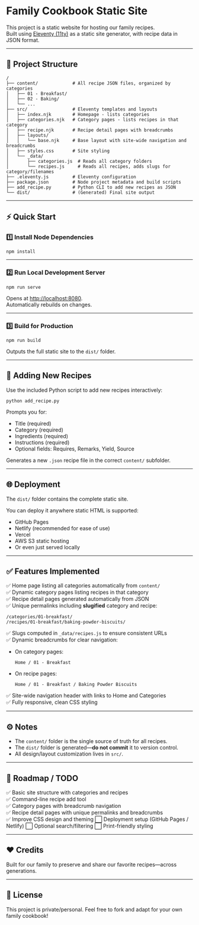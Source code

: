 # Family Cookbook Static Site

This project is a static website for hosting our family recipes.  
Built using [Eleventy (11ty)](https://www.11ty.dev/) as a static site generator, with recipe data in JSON format.

---

## 📂 Project Structure

```
/
├── content/             # All recipe JSON files, organized by categories
│   ├── 01 - Breakfast/
│   ├── 02 - Baking/
│   └── ...
├── src/                 # Eleventy templates and layouts
│   ├── index.njk        # Homepage - lists categories
│   ├── categories.njk   # Category pages - lists recipes in that category
│   ├── recipe.njk       # Recipe detail pages with breadcrumbs
│   ├── layouts/
│   │   └── base.njk     # Base layout with site-wide navigation and breadcrumbs
│   ├── styles.css       # Site styling
│   └── _data/
│       ├── categories.js  # Reads all category folders
│       └── recipes.js     # Reads all recipes, adds slugs for category/filenames
├── .eleventy.js         # Eleventy configuration
├── package.json         # Node project metadata and build scripts
├── add_recipe.py        # Python CLI to add new recipes as JSON
└── dist/                # (Generated) Final site output
```

---

## ⚡️ Quick Start

### 1️⃣ Install Node Dependencies

```
npm install
```

---

### 2️⃣ Run Local Development Server

```
npm run serve
```

Opens at [http://localhost:8080](http://localhost:8080).  
Automatically rebuilds on changes.

---

### 3️⃣ Build for Production

```
npm run build
```

Outputs the full static site to the `dist/` folder.

---

## 🥣 Adding New Recipes

Use the included Python script to add new recipes interactively:

```
python add_recipe.py
```

Prompts you for:
- Title (required)
- Category (required)
- Ingredients (required)
- Instructions (required)
- Optional fields: Requires, Remarks, Yield, Source

Generates a new `.json` recipe file in the correct `content/` subfolder.

---

## 🌐 Deployment

The `dist/` folder contains the complete static site.  

You can deploy it anywhere static HTML is supported:

- GitHub Pages
- Netlify (recommended for ease of use)
- Vercel
- AWS S3 static hosting
- Or even just served locally

---

## ✅ Features Implemented

✅ Home page listing all categories automatically from `content/`  
✅ Dynamic category pages listing recipes in that category  
✅ Recipe detail pages generated automatically from JSON  
✅ Unique permalinks including **slugified** category and recipe:
```
/categories/01-breakfast/
/recipes/01-breakfast/baking-powder-biscuits/
```
✅ Slugs computed in `_data/recipes.js` to ensure consistent URLs  
✅ Dynamic breadcrumbs for clear navigation:

- On category pages:
  ```
  Home / 01 - Breakfast
  ```
- On recipe pages:
  ```
  Home / 01 - Breakfast / Baking Powder Biscuits
  ```

✅ Site-wide navigation header with links to Home and Categories  
✅ Fully responsive, clean CSS styling

---

## ⚙️ Notes

- The `content/` folder is the single source of truth for all recipes.  
- The `dist/` folder is generated—**do not commit** it to version control.  
- All design/layout customization lives in `src/`.

---

## 🚀 Roadmap / TODO

✅ Basic site structure with categories and recipes  
✅ Command-line recipe add tool  
✅ Category pages with breadcrumb navigation  
✅ Recipe detail pages with unique permalinks and breadcrumbs  
✅ Improve CSS design and theming
⬜️ Deployment setup (GitHub Pages / Netlify)
⬜️ Optional search/filtering
⬜️ Print-friendly styling

---

## ❤️ Credits

Built for our family to preserve and share our favorite recipes—across generations.

---

## 📜 License

This project is private/personal. Feel free to fork and adapt for your own family cookbook!

